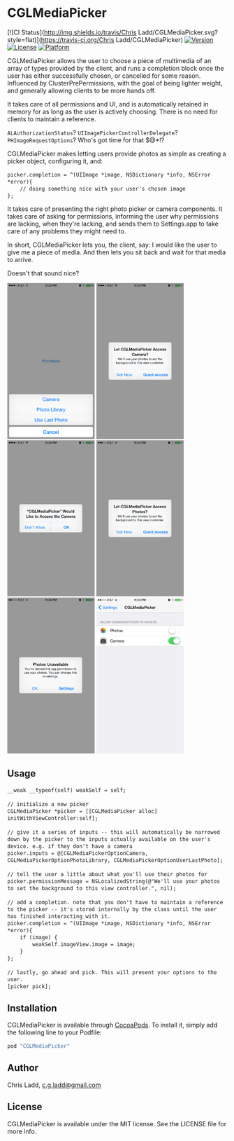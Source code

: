 # CGLMediaPicker

[![CI Status](http://img.shields.io/travis/Chris Ladd/CGLMediaPicker.svg?style=flat)](https://travis-ci.org/Chris Ladd/CGLMediaPicker)
[![Version](https://img.shields.io/cocoapods/v/CGLMediaPicker.svg?style=flat)](http://cocoapods.org/pods/CGLMediaPicker)
[![License](https://img.shields.io/cocoapods/l/CGLMediaPicker.svg?style=flat)](http://cocoapods.org/pods/CGLMediaPicker)
[![Platform](https://img.shields.io/cocoapods/p/CGLMediaPicker.svg?style=flat)](http://cocoapods.org/pods/CGLMediaPicker)

CGLMediaPicker allows the user to choose a piece of multimedia of an array of types provided by the client, and runs a completion block once the user has either successfully chosen, or cancelled for some reason. Influenced by ClusterPrePermissions, with the goal of being lighter weight, and generally allowing clients to be more hands off.
 
It takes care of all permissions and UI, and is automatically retained in memory for as long as the user is actively choosing. There is no need for clients to maintain a reference.

`ALAuthorizationStatus`? `UIImagePickerControllerDelegate`? `PHImageRequestOptions`? Who's got time for that $@*!?

CGLMediaPicker makes letting users provide photos as simple as creating a picker object, configuring it, and:

``` 
picker.completion = ^(UIImage *image, NSDictionary *info, NSError *error){
    // doing something nice with your user's chosen image
};
```

It takes care of presenting the right photo picker or camera components. It takes care of asking for permissions, informing the user why permissions are lacking, when they're lacking, and sends them to Settings.app to take care of any problems they might need to.
 
In short, CGLMediaPicker lets you, the client, say: I would like the user to give me a piece of media. And then lets you sit back and wait for that media to arrive.

Doesn't that sound nice?

<img src=/Screenshots/demo1.PNG width=200 />  <img src=/Screenshots/demo2.PNG width=200 />  <img src=/Screenshots/demo3.PNG width=200 /> 
 <img src=/Screenshots/demo4.PNG width=200 />  <img src=/Screenshots/demo5.PNG width=200 />  <img src=/Screenshots/demo6.PNG width=200 /> 


## Usage

```
__weak __typeof(self) weakSelf = self;
    
// initialize a new picker
CGLMediaPicker *picker = [[CGLMediaPicker alloc] initWithViewController:self];

// give it a series of inputs -- this will automatically be narrowed down by the picker to the inputs actually available on the user's device. e.g. if they don't have a camera
picker.inputs = @[CGLMediaPickerOptionCamera, CGLMediaPickerOptionPhotoLibrary, CGLMediaPickerOptionUserLastPhoto];

// tell the user a little about what you'll use their photos for
picker.permissionMessage = NSLocalizedString(@"We'll use your photos to set the background to this view controller.", nil);

// add a completion. note that you don't have to maintain a reference to the picker -- it's stored internally by the class until the user has finished interacting with it.
picker.completion = ^(UIImage *image, NSDictionary *info, NSError *error){
    if (image) {
        weakSelf.imageView.image = image;
    }
};
    
// lastly, go ahead and pick. This will present your options to the user.
[picker pick];

```

## Installation

CGLMediaPicker is available through [CocoaPods](http://cocoapods.org). To install
it, simply add the following line to your Podfile:

```ruby
pod "CGLMediaPicker"
```

## Author

Chris Ladd, c.g.ladd@gmail.com

## License

CGLMediaPicker is available under the MIT license. See the LICENSE file for more info.
